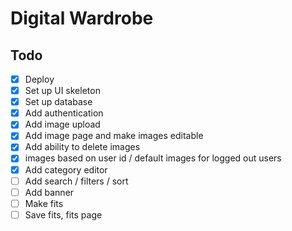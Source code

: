 # Digital Wardrobe

## Todo

- [x] Deploy
- [x] Set up UI skeleton
- [x] Set up database
- [x] Add authentication
- [x] Add image upload
- [x] Add image page and make images editable
- [x] Add ability to delete images
- [x] images based on user id / default images for logged out users
- [x] Add category editor
- [ ] Add search / filters / sort
- [ ] Add banner
- [ ] Make fits
- [ ] Save fits, fits page